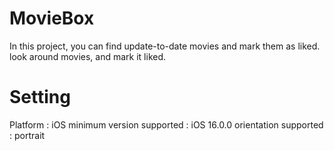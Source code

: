 # MovieBox

In this project, you can find update-to-date movies and mark them as liked. 
look around movies, and mark it liked. 

# Setting

Platform : iOS
minimum version supported : iOS 16.0.0 
orientation supported : portrait 

